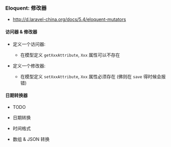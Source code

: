 ### Eloquent: 修改器
* http://d.laravel-china.org/docs/5.4/eloquent-mutators



#### 访问器 & 修改器
* 定义一个访问器:
    * 在模型定义 `getXxxAttribute`, `Xxx` 属性可以不存在


* 定义一个修改器:
    * 在模型定义 `setXxxAttribute`, `Xxx` 属性必须存在 (佛则在 `save` 得时候会报错)


#### 日期转换器
* TODO

* 日期转换

* 时间格式

* 数组 & JSON 转换
